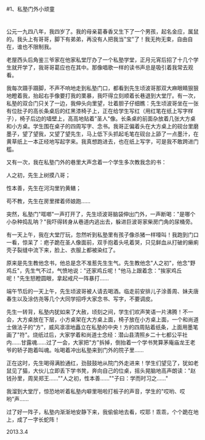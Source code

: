 #1、私塾门外小顽童
#
公元一九四八年，我四岁了。我的母亲葛春香又生下了一个男孩，起名金应，属鼠的。我头上有哥哥，脚下有弟弟，再没有人把我当&quot;宝&quot;了！我无拘无束，自由自在，谁也不限制我。

老屋西头后角鉴三爷家在他家私堂厅办了一个私塾学堂，正月元宵后招了十几个学生就开学了，我哥哥葛应也在其中。那像唱歌一样的读书声总是吸引着我常去观看。

我每次蹑手蹑脚，不声不响地走到私塾门口，都看到先生顷波哥那双大麻眼睛狠狠地瞪着我，抬起右手像要打我的栗暴，我吓得立刻顺着长巷退到大堂厅。有一次，私塾的双合门只关了一边，我伸头向里望，壮着胆子仔细瞧：先生顷波哥坐在一张有位肚子的高长条桌后的红黑漆椅子上，正在给学生写红（用红笔在纸上写字样子），椅子后边的墙壁上，高高地贴着&quot;圣人&quot;像。长条桌的前面杂放着几张大方桌和小方桌。学生围在桌子的四周写字、念书。我哥正偏着头在大方桌上的砚台里磨墨子，望了望我，又望了望先生，马上低下头抓起毛笔在砚台上舔了一点墨汁，在黄草纸上一本正经地写起字来。我真想跑进去，也在纸上写字，可是我不敢跨进门槛。

又有一次，我在私塾门外的巷里大声念着一个学生多次教我念的书：

人之初，先生上树摸八哥；

性本善，先生在河沟里钓黄鳝；

苟不教，先生在房里撵着师娘跑……

突然，私塾门&quot;哐啷&quot;一声打开了，先生顷波哥脑袋伸出门外，一声断喝：&quot;是哪个小杂种捣乱呐？&quot;我吓得转身从巷道内逃出去，躲进巨波哥家柴房门角的尿桶旁。

有一天上午，我在大堂厅玩，忽然听到私塾里有孩子像杀猪一样嚎叫！我跑到门口一看，惊呆了：疤子跪在圣人像面前，双手抱着头吼着哭，只见鲜血从打破的癞痢壳子裂缝中流下来，脸上、衣服上都被染红了。

原来是先生教他念书，他总是念不准惹先生生气。先生教他念&quot;人之初&quot;，他念&quot;野鸡丘&quot;，先生气不过，气愤地说：&quot;还家鸡丘呢！&quot;他马上跟着念：&quot;挨家鸡丘呢！&quot;先生怒瞪圆眼，拿起戒尺一阵暴打……

端午节后的一天上午，先生顷波哥被人请去喝酒。临走前安排儿子涂善周、妹夫唐春生以及涂仿尧等几个大同学招呼大家念书、写字，不要调皮。

先生一转背，私塾内犹如来了大赦，顷刻之间，学生们欢声笑语一片沸腾！不一会，大方桌放在下层，小方桌架在大方桌上面，椅子放在小方桌上面，一个和尚道士做法子的&quot;方&quot;，威风凛凛地矗立在私塾的中央！方的四周贴着纸条，上面用墨笔画了&quot;符&quot;。烧纸过后，大家学着和尚道士念经：潜山县清照乡二十七都公平社内……甘露魂……过了一会，大家把&quot;方&quot;拆掉，倒抬着一个学书凳算茅庵庙龙王老爷的轿子跑着叫魂。吆喝着冲出私塾来到门外的院子里……

正在这时，先生喝得满脸通红，劲鼓鼓地从院门外走进来！学生们望见了，犹如老鼠见了猫，大伙儿立即丢下学书凳，奔向自己的位桌，摇头晃脑地高声朗读：&quot;赵钱孙里，周吴郑王……&quot;&quot;人之初，性本善……&quot;&quot;子曰：学而时习之……&quot;

我溜到大堂厅，惊恐地听着私塾内噼里啪啦打板子的声音，学生的&quot;哎哟、哎哟&quot;声……

过了好一阵子，私塾内渐渐地安静下来，我偷偷地去看，哎耶！乖乖，个个跪在地上，成了一字长蛇阵！

2013.3.4
